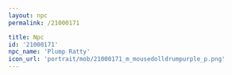 ```yaml
---
layout: npc
permalink: /21000171

title: Npc
id: '21000171'
npc_name: 'Plump Ratty'
icon_url: 'portrait/mob/21000171_m_mousedolldrumpurple_p.png'
---
```

